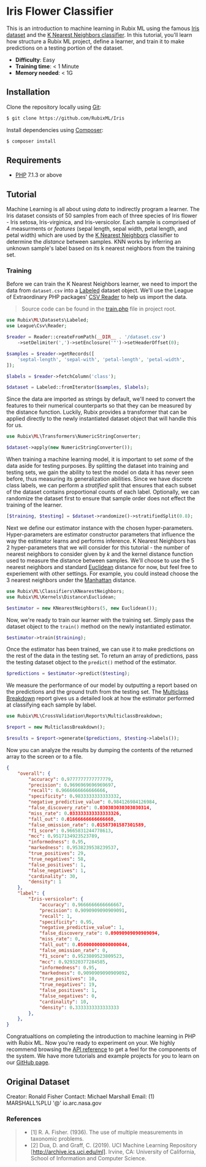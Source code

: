 # Iris Flower Classifier

This is an introduction to machine learning in Rubix ML using the famous [Iris dataset](https://en.wikipedia.org/wiki/Iris_flower_data_set) and the [K Nearest Neighbors classifier](https://github.com/RubixML/RubixML#k-nearest-neighbors). In this tutorial, you'll learn how structure a Rubix ML project, define a learner, and train it to make predictions on a testing portion of the dataset.

- **Difficulty**: Easy
- **Training time**: < 1 Minute
- **Memory needed**: < 1G

## Installation

Clone the repository locally using [Git](https://git-scm.com/):
```sh
$ git clone https://github.com/RubixML/Iris
```

Install dependencies using [Composer](https://getcomposer.org/):
```sh
$ composer install
```

## Requirements
- [PHP](https://php.net) 7.1.3 or above

## Tutorial
Machine Learning is all about using *data* to indirectly program a learner. The Iris dataset consists of 50 samples from each of three species of Iris flower - Iris setosa, Iris-virginica, and Iris-versicolor. Each sample is comprised of 4 measurments or *features* (sepal length, sepal width, petal length, and petal width) which are used by the [K Nearest Neighbors](https://github.com/RubixML/RubixML#k-nearest-neighbors) classifier to determine the *distance* between samples. KNN works by inferring an unknown sample's label based on its k nearest neighbors from the training set.

### Training
Before we can train the K Nearest Neighbors learner, we need to import the data from `dataset.csv` into a [Labeled](https://github.com/RubixML/RubixML#labeled) dataset object. We'll use the League of Extraordinary PHP packages' [CSV Reader](https://csv.thephpleague.com/) to help us import the data.

> Source code can be found in the [train.php](https://github.com/RubixML/Iris/blob/master/train.php) file in project root.

```php
use Rubix\ML\Datasets\Labeled;
use League\Csv\Reader;

$reader = Reader::createFromPath(__DIR__ . '/dataset.csv')
    ->setDelimiter(',')->setEnclosure('"')->setHeaderOffset(0);

$samples = $reader->getRecords([
    'septal-length', 'sepal-with', 'petal-length', 'petal-width',
]);

$labels = $reader->fetchColumn('class');

$dataset = Labeled::fromIterator($samples, $labels);
```

Since the data are imported as strings by default, we'll need to convert the features to their numerical counterparts so that they can be measured by the distance function. Luckily, Rubix provides a transformer that can be applied directly to the newly instantiated dataset object that will handle this for us.

```php
use Rubix\ML\Transformers\NumericStringConverter;

$dataset->apply(new NumericStringConverter());
```

When training a machine learning model, it is important to set *some* of the data aside for testing purposes. By splitting the dataset into training and testing sets, we gain the ability to test the model on data it has never seen before, thus measuring its generalization abilities. Since we have discrete class labels, we can perform a *stratified* split that ensures that each subset of the dataset contains proportional counts of each label. Optionally, we can randomize the dataset first to ensure that sample order does not effect the training of the learner.

```php
[$training, $testing] = $dataset->randomize()->stratifiedSplit(0.8);
```

Next we define our estimator instance with the chosen hyper-parameters. Hyper-parameters are estimator constructor parameters that influence the way the estimator learns and performs inference. K Nearest Neighbors has 2 hyper-parameters that we will consider for this tutorial - the number of nearest neighbors to consider given by *k* and the kernel distance function used to measure the distance between samples. We'll choose to use the 5 nearest neighbors and standard [Euclidean](https://github.com/RubixML/RubixML#euclidean) distance for now, but feel free to experiement with other settings. For example, you could instead choose the 3 nearest neighbors under the [Manhattan](https://github.com/RubixML/RubixML#manhattan) distance.

```php
use Rubix\ML\Classifiers\KNearestNeighbors;
use Rubix\ML\Kernels\Distance\Euclidean;

$estimator = new KNearestNeighbors(5, new Euclidean());
```

Now, we're ready to train our learner with the training set. Simply pass the dataset object to the `train()` method on the newly instantiated estimator.

```php
$estimator->train($training);
```

Once the estimator has been trained, we can use it to make predictions on the rest of the data in the testing set. To return an array of predictions, pass the testing dataset object to the `predict()` method of the estimator. 

```php
$predictions = $estimator->predict($testing);
```

We measure the performance of our model by outputting a report based on the predictions and the ground truth from the testing set. The [Multiclass Breakdown](https://github.com/RubixML/RubixML#multiclass-breakdown) report gives us a detailed look at how the estimator performed at classifying each sample by label.

```php
use Rubix\ML\CrossValidation\Reports\MulticlassBreakdown;

$report = new MulticlassBreakdown();

$results = $report->generate($predictions, $testing->labels());
```

Now you can analyze the results by dumping the contents of the returned array to the screen or to a file.

```json
{
    "overall": {
        "accuracy": 0.9777777777777779,
        "precision": 0.9696969696969697,
        "recall": 0.9666666666666666,
        "specificity": 0.9833333333333332,
        "negative_predictive_value": 0.984126984126984,
        "false_discovery_rate": 0.030303030303030314,
        "miss_rate": 0.033333333333333326,
        "fall_out": 0.01666666666666668,
        "false_omission_rate": 0.01587301587301589,
        "f1_score": 0.9665831244778613,
        "mcc": 0.9517134923523789,
        "informedness": 0.95,
        "markedness": 0.9538239538239537,
        "true_positives": 29,
        "true_negatives": 58,
        "false_positives": 1,
        "false_negatives": 1,
        "cardinality": 30,
        "density": 1
    },
    "label": {
        "Iris-versicolor": {
            "accuracy": 0.9666666666666667,
            "precision": 0.9090909090909091,
            "recall": 1,
            "specificity": 0.95,
            "negative_predictive_value": 1,
            "false_discovery_rate": 0.09090909090909094,
            "miss_rate": 0,
            "fall_out": 0.050000000000000044,
            "false_omission_rate": 0,
            "f1_score": 0.9523809523809523,
            "mcc": 0.929320377284585,
            "informedness": 0.95,
            "markedness": 0.9090909090909092,
            "true_positives": 10,
            "true_negatives": 19,
            "false_positives": 1,
            "false_negatives": 0,
            "cardinality": 10,
            "density": 0.3333333333333333
        },
    },
}
```

Congratualtions on completing the introduction to machine learning in PHP with Rubix ML. Now you're ready to experiment on your. We highly recommend browsing the [API reference](https://github.com/RubixML/RubixML#api-reference) to get a feel for the components of the system. We have more tutorials and example projects for you to learn on our [GitHub page](https://github.com/RubixML).

## Original Dataset
Creator: Ronald Fisher
Contact: Michael Marshall
Email: (1) MARSHALL%PLU '@' io.arc.nasa.gov

### References
>- [1] R. A. Fisher. (1936). The use of multiple measurements in taxonomic problems.
>- [2] Dua, D. and Graff, C. (2019). UCI Machine Learning Repository [http://archive.ics.uci.edu/ml]. Irvine, CA: University of California, School of Information and Computer Science.
